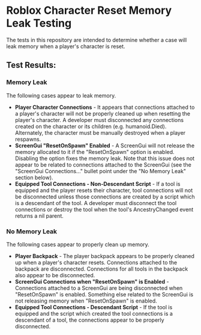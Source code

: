 # Roblox Character Reset Memory Leak Testing

The tests in this repository are intended to determine whether a case will leak memory when a player's character is reset.

## Test Results:

### Memory Leak
The following cases appear to leak memory.
* **Player Character Connections** - It appears that connections attached to a player's character will not be properly cleaned up when resetting the player's character.  A developer must disconnected any connections created on the character or its children (e.g. humanoid.Died).  Alternately, the character must be manually destroyed when a player respawns.
* **ScreenGui "ResetOnSpawn" Enabled** - A ScreenGui will not release the memory allocated to it if the "ResetOnSpawn" option is enabled.  Disabling the option fixes the memory leak.  Note that this issue does not appear to be related to connections attached to the ScreenGui (see the "ScreenGui Connections..." bullet point under the "No Memory Leak" section below).
* **Equipped Tool Connections - Non-Descendant Script** - If a tool is equipped and the player resets their character, tool connections will not be disconnected unless those connections are created by a script which is a descendant of the tool.  A developer must disconnect the tool connections or destroy the tool when the tool's AncestryChanged event returns a nil parent.


### No Memory Leak
The following cases appear to properly clean up memory.
* **Player Backpack** - The player backpack appears to be properly cleaned up when a player's character resets.  Connections attached to the backpack are disconnected.  Connections for all tools in the backpack also appear to be disconnected.
* **ScreenGui Connections when "ResetOnSpawn" is Enabled** - Connections attached to a ScreenGui are being disconnected when "ResetOnSpawn" is enabled.  Something else related to the ScreenGui is not releasing memory when "ResetOnSpawn" is enabled.
* **Equipped Tool Connections - Descendant Script** - If the tool is equipped and the script which created the tool connections is a descendant of a tool, the connections appear to be properly disconnected.